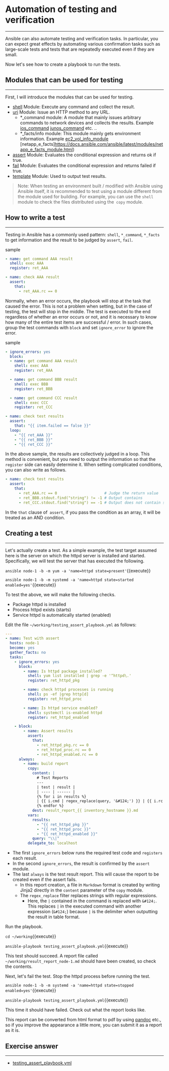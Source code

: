 # Automation of testing and verification
---
Ansible can also automate testing and verification tasks. In particular, you can expect great effects by automating various confirmation tasks such as large-scale tests and tests that are repeatedly executed even if they are small.

Now let's see how to create a playbook to run the tests.

## Modules that can be used for testing
---
First, I will introduce the modules that can be used for testing.

* [shell](https://docs.ansible.com/ansible/latest/modules/shell_module.html) Module: Execute any command and collect the result.
* [uri](https://docs.ansible.com/ansible/latest/modules/uri_module.html) Module: Issue an HTTP method to any URL.
  * *_command module: A module that mainly issues arbitrary commands to network devices and collects the results. Example [ios_command](https://docs.ansible.com/ansible/latest/modules/ios_command_module.html) [junos_command](https://docs.ansible.com/ansible/latest/modules/junos_command_module.html) etc. ..
  * *_facts/info module: This module mainly gets environment information. Example [ec2_vol_info_module](https://docs.ansible.com/ansible/latest/modules/ec2_vol_info_module.html) [netapp_e_facts]https://docs.ansible.com/ansible/latest/modules/netapp_e_facts_module.html)
* [assert](https://docs.ansible.com/ansible/latest/modules/assert_module.html) Module: Evaluates the conditional expression and returns ok if true.
* [fail](https://docs.ansible.com/ansible/latest/modules/fail_module.html) Module: Evaluates the conditional expression and returns failed if true.
* [template](https://docs.ansible.com/ansible/latest/modules/template_module.html) Module: Used to output test results.

> Note: When testing an environment built / modified with Ansible using Ansible itself, it is recommended to test using a module different from the module used for building. For example, you can use the `shell` module to check the files distributed using the` copy` module.


## How to write a test
---
Testing in Ansible has a commonly used pattern: `shell`, `*_command`, `*_facts` to get information and the result to be judged by `assert`, `fail`.

sample
```yaml
- name: get command AAA result
  shell: exec AAA
  register: ret_AAA

- name: check AAA result
  assert:
    that:
      - ret_AAA.rc == 0
```

Normally, when an error occurs, the playbook will stop at the task that caused the error. This is not a problem when setting, but in the case of testing, the test will stop in the middle. The test is executed to the end regardless of whether an error occurs or not, and it is necessary to know how many of the entire test items are successful / error. In such cases, group the test commands with `block` and set `ignore_error` to ignore the error.

sample
```yaml
- ignore_errors: yes
  block:
  - name: get command AAA result
    shell: exec AAA
    register: ret_AAA

  - name: get command BBB result
    shell: exec BBB
    register: ret_BBB

  - name: get command CCC result
    shell: exec CCC
    register: ret_CCC

- name: check test results
  assert:
    that: "{{ item.failed == false }}"
  loop:
    - "{{ ret_AAA }}"
    - "{{ ret_BBB }}"
    - "{{ ret_CCC }}"
```

In the above sample, the results are collectively judged in a loop. This method is convenient, but you need to output the information so that the `register` side can easily determine it. When setting complicated conditions, you can also write as follows.

```yaml
- name: check test results
  assert:
    that:
      - ret_AAA.rc == 0                     # Judge the return value
      - ret_BBB.stdout.find("string") != -1 # Output contains
      - ret_CCC.stdout.find("string") == -1 # Output does not contain string
```
In the `that` clause of` assert`, if you pass the condition as an array, it will be treated as an AND condition.



## Creating a test
---
Let's actually create a test. As a simple example, the test target assumed here is the server on which the httpd server is installed and started. Specifically, we will test the server that has executed the following.

`ansible node-1 -b -m yum -a 'name=httpd state=present'`{{execute}}

`ansible node-1 -b -m systemd -a 'name=httpd state=started enabled=yes'`{{execute}}

To test the above, we will make the following checks.

* Package httpd is installed
* Process httpd exists (starts)
* Service httpd is automatically started (enabled)

Edit the file `~/working/testing_assert_playbook.yml` as follows:
```yaml
---
- name: Test with assert
  hosts: node-1
  become: yes
  gather_facts: no
  tasks:
    - ignore_errors: yes
      block:
        - name: Is httpd package installed?
          shell: yum list installed | grep -e '^httpd\.'
          register: ret_httpd_pkg

        - name: check httpd processes is running
          shell: ps -ef |grep http[d]
          register: ret_httpd_proc

        - name: Is httpd service enabled?
          shell: systemctl is-enabled httpd
          register: ret_httpd_enabled

    - block:
        - name: Assert results
          assert:
            that:
              - ret_httpd_pkg.rc == 0
              - ret_httpd_proc.rc == 0
              - ret_httpd_enabled.rc == 0
      always:
        - name: build report
          copy:
            content: |
              # Test Reports
              ---
              | test | result |
              | ---- | ------ |
              {% for i in results %}
              | {{ i.cmd | regex_replace(query, '&#124;') }} | {{ i.rc }} |
              {% endfor %}
            dest: result_report_{{ inventory_hostname }}.md
          vars:
            results:
              - "{{ ret_httpd_pkg }}"
              - "{{ ret_httpd_proc }}"
              - "{{ ret_httpd_enabled }}"
            query: "\\|"
          delegate_to: localhost
```

* The first `ignore_errors` below runs the required test code and `registers` each result.
* In the second `ignore_errors`, the result is confirmed by the `assert` module.
* The last `always` is the test result report. This will cause the report to be created even if the assert fails.
  * In this report creation, a file in `Markdown` format is created by writing Jinja2 directly in the `content` parameter of the `copy` module.
  * The `regex_replace` filter replaces strings with regular expressions.
    * Here, the `|` contained in the command is replaced with `&#124;`. This replaces `|` in the executed command with another expression (`&#124;`) because `|` is the delimiter when outputting the result in table format.

Run the playbook.

`cd ~/working`{{execute}}

`ansible-playbook testing_assert_playbook.yml`{{execute}}

This test should succeed. A report file called `~/working/result_report_node-1.md` should have been created, so check the contents.

Next, let's fail the test. Stop the httpd process before running the test.

`ansible node-1 -b -m systemd -a 'name=httpd state=stopped enabled=yes'`{{execute}}

`ansible-playbook testing_assert_playbook.yml`{{execute}}

This time it should have failed. Check out what the report looks like.


This report can be converted from html format to pdf by using [pandoc](https://pandoc.org/) etc., so if you improve the appearance a little more, you can submit it as a report as it is.


## Exercise answer
---
* [testing_assert_playbook.yml](https://github.com/irixjp/katacoda-scenarios/blob/master/master-course-data/assets/solutions/testing_assert_playbook.yml)
